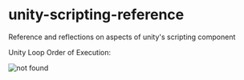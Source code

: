 # unity-scripting-reference
Reference and reflections on aspects of unity's scripting component

Unity Loop Order of Execution:

![not found](https://docs.unity3d.com/uploads/Main/monobehaviour_flowchart.svg)
